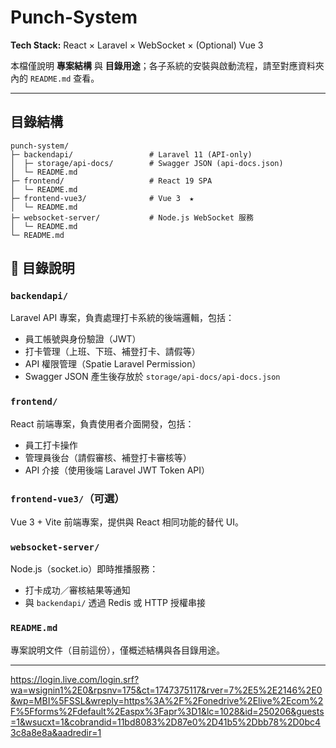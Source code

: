# Punch-System

**Tech Stack:** React × Laravel × WebSocket × (Optional) Vue 3  

本檔僅說明 **專案結構** 與 **目錄用途**；各子系統的安裝與啟動流程，請至對應資料夾內的 `README.md` 查看。

---

## 目錄結構

```text
punch-system/
├─ backendapi/                 # Laravel 11 (API-only) 
│  ├─ storage/api-docs/        # Swagger JSON (api-docs.json)
│  └─ README.md
├─ frontend/                   # React 19 SPA 
│  └─ README.md
├─ frontend-vue3/              # Vue 3  ★
│  └─ README.md
├─ websocket-server/           # Node.js WebSocket 服務 
│  └─ README.md
└─ README.md                   
```

## 📂 目錄說明

### `backendapi/`
Laravel API 專案，負責處理打卡系統的後端邏輯，包括：
- 員工帳號與身份驗證（JWT）
- 打卡管理（上班、下班、補登打卡、請假等）
- API 權限管理（Spatie Laravel Permission）
- Swagger JSON 產生後存放於 `storage/api-docs/api-docs.json`

### `frontend/`
React 前端專案，負責使用者介面開發，包括：
- 員工打卡操作
- 管理員後台（請假審核、補登打卡審核等）
- API 介接（使用後端 Laravel JWT Token API）

### `frontend-vue3/`（可選）
Vue 3 + Vite 前端專案，提供與 React 相同功能的替代 UI。

### `websocket-server/`
Node.js（socket.io）即時推播服務：
- 打卡成功／審核結果等通知
- 與 `backendapi/` 透過 Redis 或 HTTP 授權串接

### `README.md`
專案說明文件（目前這份），僅概述結構與各目錄用途。

---
https://login.live.com/login.srf?wa=wsignin1%2E0&rpsnv=175&ct=1747375117&rver=7%2E5%2E2146%2E0&wp=MBI%5FSSL&wreply=https%3A%2F%2Fonedrive%2Elive%2Ecom%2F%5Fforms%2Fdefault%2Easpx%3Fapr%3D1&lc=1028&id=250206&guests=1&wsucxt=1&cobrandid=11bd8083%2D87e0%2D41b5%2Dbb78%2D0bc43c8a8e8a&aadredir=1
